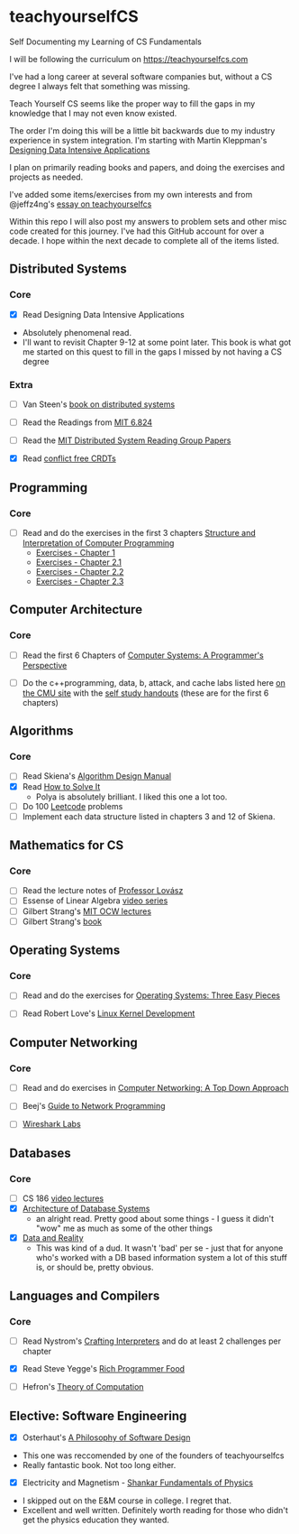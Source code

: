 # teachyourselfCS
Self Documenting my Learning of CS Fundamentals

I will be following the curriculum on https://teachyourselfcs.com

I've had a long career at several software companies but, without a CS degree I always felt that something was missing. 

Teach Yourself CS seems like the proper way to fill the gaps in my knowledge that I may not even know existed.

The order I'm doing this will be a little bit backwards due to my industry experience in system integration.
I'm starting with Martin Kleppman's [Designing Data Intensive Applications](https://smile.amazon.com/Designing-Data-Intensive-Applications-Reliable-Maintainable-ebook/dp/B06XPJML5D/)

I plan on primarily reading books and papers, and doing the exercises and projects as needed. 



I've added some items/exercises from my own interests and from @jeffz4ng's [essay on teachyourselfcs](https://jeffzh4ng.com/essays/thoughts-on-teachyourselfcs.html)

Within this repo I will also post my answers to problem sets and other misc code created for this journey. 
I've had this GitHub account for over a decade. I hope within the next decade to complete all of the items listed.

## Distributed Systems
### Core
- [x] Read Designing Data Intensive Applications
 - Absolutely phenomenal read. 
 - I'll want to revisit Chapter 9-12 at some point later. This book is what got me started on this quest to fill in the gaps I missed by not having a CS degree

### Extra
- [ ] Van Steen's [book on distributed systems](https://www.amazon.com/gp/product/1543057381/ref=ox_sc_act_title_1?smid=ATVPDKIKX0DER&psc=1)
- [ ] Read the Readings from [MIT 6.824](https://pdos.csail.mit.edu/6.824/schedule.html)
- [ ] Read the [MIT Distributed System Reading Group Papers](http://dsrg.pdos.csail.mit.edu/papers/)
- [x] Read [conflict free CRDTs](https://jzhao.xyz/posts/bft-json-crdt/)


## Programming
 ### Core
- [ ] Read and do the exercises in the first 3 chapters  [Structure and Interpretation of Computer Programming](https://mitpress.mit.edu/sites/default/files/sicp/full-text/book/book.html)
  - [Exercises - Chapter 1](SICP_1.md)
  - [Exercises - Chapter 2.1](SICP_2_1.md)
  - [Exercises - Chapter 2.2](SICP_2_2.md)
  - [Exercises - Chapter 2.3](SICP_2_3.md)



## Computer Architecture
### Core
- [ ] Read the first 6 Chapters of [Computer Systems: A Programmer's Perspective](http://csapp.cs.cmu.edu/3e/home.html)
- [ ] Do the c++programming, data, b, attack, and cache labs listed here [on the CMU site](http://www.cs.cmu.edu/~213/labs.html) with the [self study handouts](http://csapp.cs.cmu.edu/3e/labs.html) (these are for the first 6 chapters)


## Algorithms
### Core
- [ ] Read Skiena's [Algorithm Design Manual](https://smile.amazon.com/Algorithm-Design-Manual-Steven-Skiena/dp/1848000693/)
- [x] Read [How to Solve It](https://smile.amazon.com/How-Solve-Mathematical-Princeton-Science/dp/069116407X/)
  - Polya is absolutely brilliant. I liked this one a lot too. 
- [ ] Do 100 [Leetcode](https://www.leetcode.com) problems 
- [ ] Implement each data structure listed in chapters 3 and 12 of Skiena.

## Mathematics for CS
### Core
- [ ] Read the lecture notes of [Professor Lovász](https://cims.nyu.edu/~regev/teaching/discrete_math_fall_2005/dmbook.pdf)
- [ ] Essense of Linear Algebra [video series](https://www.youtube.com/playlist?list=PLZHQObOWTQDPD3MizzM2xVFitgF8hE_ab)
- [ ] Gilbert Strang's [MIT OCW lectures](https://ocw.mit.edu/courses/18-06sc-linear-algebra-fall-2011/pages/ax-b-and-the-four-subspaces/the-geometry-of-linear-equations/)
- [ ] Gilbert Strang's [book](https://www.amazon.com/Introduction-Linear-Algebra-Gilbert-Strang/dp/0980232775/)

## Operating Systems
### Core
- [ ] Read and do the exercises for [Operating Systems: Three Easy Pieces](http://pages.cs.wisc.edu/~remzi/OSTEP/)
- [ ] Read Robert Love's [Linux Kernel Development](https://www.amazon.com/Linux-Kernel-Development-Robert-Love/dp/0672329468)


## Computer Networking
### Core
- [ ] Read and do exercises in [Computer Networking: A Top Down Approach](https://smile.amazon.com/Computer-Networking-Top-Down-Approach-7th/dp/0133594149/)
- [ ] Beej's [Guide to Network Programming](https://beej.us/guide/bgnet/html/)
- [ ] [Wireshark Labs](https://gaia.cs.umass.edu/kurose_ross/wireshark.php)


## Databases
### Core
- [ ] CS 186 [video lectures](https://www.youtube.com/user/CS186Berkeley/videos)
- [x] [Architecture of Database Systems](http://db.cs.berkeley.edu/papers/fntdb07-architecture.pdf)
   - an alright read. Pretty good about some things - I guess it didn't "wow" me as much as some of the other things
- [x] [Data and Reality](https://www.amazon.com/Data-Reality-Perspective-Perceiving-Information/dp/1935504215)
  - This was kind of a dud. It wasn't 'bad' per se - just that for anyone who's worked with a DB based information system a lot of this stuff is, or   should be, pretty obvious. 


## Languages and Compilers
### Core
- [ ] Read Nystrom's [Crafting Interpreters](https://craftinginterpreters.com/contents.html) and do at least 2 challenges per chapter
- [x] Read Steve Yegge's [Rich Programmer Food](https://steve-yegge.blogspot.com/2007/06/rich-programmer-food.html)
- [ ] Hefron's [Theory of Computation](https://hefferon.net/computation/index.html)



## Elective: Software Engineering

- [x] Osterhaut's [A Philosophy of Software Design](https://www.amazon.com/Philosophy-Software-Design-2nd/dp/173210221X/ref=monarch_sidesheet)
 - This one was reccomended by one of the founders of teachyourselfcs
 - Really fantastic book. Not too long either. 
 
 - [x] Electricity and Magnetism - [Shankar Fundamentals of Physics](https://www.amazon.com/Fundamentals-Physics-II-Electromagnetism-Mechanics/dp/0300243782/ref=sr_1_3?crid=23EAQ65MELPWW&keywords=shankar+physics&qid=1669470175&sprefix=%2Caps%2C74&sr=8-3) 
  - I skipped out on the E&M course in college. I regret that. 
  - Excellent and well written. Definitely worth reading for those who didn't get the physics education they wanted.

